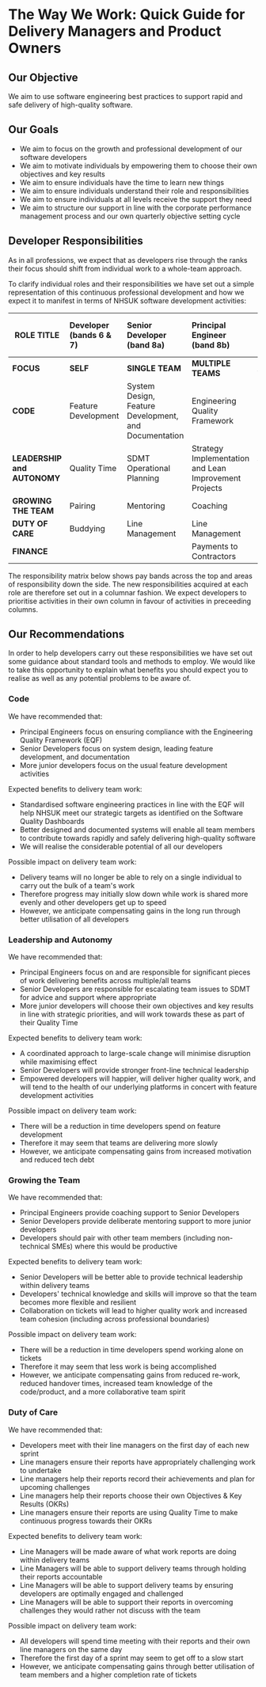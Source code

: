 # The Way We Work: Quick Guide for Delivery Managers and Product Owners

## Our Objective

We aim to use software engineering best practices to support rapid and safe delivery of high-quality software.

## Our Goals

- We aim to focus on the growth and professional development of our software developers
- We aim to motivate individuals by empowering them to choose their own objectives and key results
- We aim to ensure individuals have the time to learn new things
- We aim to ensure individuals understand their role and responsibilities
- We aim to ensure individuals at all levels receive the support they need
- We aim to structure our support in line with the corporate performance management process and our own quarterly objective setting cycle

## Developer Responsibilities

As in all professions, we expect that as developers rise through the ranks their focus should shift from individual work to a whole-team approach.

To clarify individual roles and their responsibilities we have set out a simple representation of this continuous professional development and how we expect it to manifest in terms of NHSUK software development activities:

|ROLE TITLE|Developer (bands 6 & 7)|Senior Developer (band 8a)|Principal Engineer (band 8b)|Development & Test Manager (band 8c)|
|---| :--------------- | :--------- | :--------------- | -------------- |
| **FOCUS** | **SELF** | **SINGLE TEAM** | **MULTIPLE TEAMS** | **ALL TEAMS** |
|**CODE**| Feature Development | System Design, Feature Development, and Documentation | Engineering Quality Framework |                |
|**LEADERSHIP and AUTONOMY**| Quality Time | SDMT Operational Planning | Strategy Implementation and Lean Improvement Projects | Vision and Strategy |
|**GROWING THE TEAM**| Pairing | Mentoring | Coaching | Delegating |
|**DUTY OF CARE**| Buddying | Line Management | Line Management | Line Management |
|**FINANCE**|  |  | Payments to Contractors | Overall budget |

The responsibility matrix below shows pay bands across the top and areas of responsibility down the side. The new responsibilities acquired at each role are therefore set out in a columnar fashion. We expect developers to prioritise activities in their own column in favour of activities in preceeding columns.

## Our Recommendations

In order to help developers carry out these responsibilities we have set out some guidance about standard tools and methods to employ. We would like to take this opportunity to explain what benefits you should expect you to realise as well as any potential problems to be aware of.

### Code

We have recommended that:

- Principal Engineers focus on ensuring compliance with the Engineering Quality Framework (EQF)
- Senior Developers focus on system design, leading feature development, and documentation
- More junior developers focus on the usual feature development activities

Expected benefits to delivery team work:

- Standardised software engineering practices in line with the EQF will help NHSUK meet our strategic targets as identified on the Software Quality Dashboards  
- Better designed and documented systems will enable all team members to contribute towards rapidly and safely delivering high-quality software 
- We will realise the considerable potential of all our developers 

Possible impact on delivery team work:

- Delivery teams will no longer be able to rely on a single individual to carry out the bulk of a team's work
- Therefore progress may initially slow down while work is shared more evenly and other developers get up to speed
- However, we anticipate compensating gains in the long run through better utilisation of all developers

### Leadership and Autonomy

We have recommended that:

- Principal Engineers focus on and are responsible for significant pieces of work delivering benefits across multiple/all teams
- Senior Developers are responsible for escalating team issues to SDMT for advice and support where appropriate
- More junior developers will choose their own objectives and key results in line with strategic priorities, and will work towards these as part of their Quality Time

Expected benefits to delivery team work:

- A coordinated approach to large-scale change will minimise disruption while maximising effect
- Senior Developers will provide stronger front-line technical leadership
- Empowered developers will happier, will deliver higher quality work, and will tend to the health of our underlying platforms in concert with feature development activities

Possible impact on delivery team work:

- There will be a reduction in time developers spend on feature development
- Therefore it may seem that teams are delivering more slowly
- However, we anticipate compensating gains from increased motivation and reduced tech debt

### Growing the Team

We have recommended that:

- Principal Engineers provide coaching support to Senior Developers
- Senior Developers provide deliberate mentoring support to more junior developers
- Developers should pair with other team members (including non-technical SMEs) where this would be productive

Expected benefits to delivery team work:

- Senior Developers will be better able to provide technical leadership within delivery teams
- Developers' technical knowledge and skills will improve so that the team becomes more flexible and resilient
- Collaboration on tickets will lead to higher quality work and increased team cohesion (including across professional boundaries)

Possible impact on delivery team work:

- There will be a reduction in time developers spend working alone on tickets
- Therefore it may seem that less work is being accomplished
- However, we anticipate compensating gains from reduced re-work, reduced handover times, increased team knowledge of the code/product, and a more collaborative team spirit

### Duty of Care

We have recommended that:

- Developers meet with their line managers on the first day of each new sprint
- Line managers ensure their reports have appropriately challenging work to undertake
- Line managers help their reports record their achievements and plan for upcoming challenges
- Line managers help their reports choose their own Objectives & Key Results (OKRs)
- Line managers ensure their reports are using Quality Time to make continuous progress towards their OKRs

Expected benefits to delivery team work:

- Line Managers will be made aware of what work reports are doing within delivery teams
- Line Managers will be able to support delivery teams through holding their reports accountable
- Line Managers will be able to support delivery teams by ensuring developers are optimally engaged and challenged
- Line Managers will be able to support their reports in overcoming challenges they would rather not discuss with the team

Possible impact on delivery team work:

- All developers will spend time meeting with their reports and their own line managers on the same day
- Therefore the first day of a sprint may seem to get off to a slow start
- However, we anticipate compensating gains through better utilisation of team members and a higher completion rate of tickets

